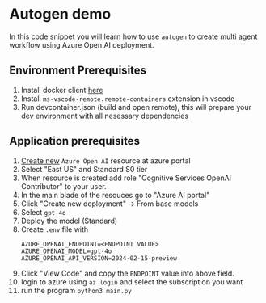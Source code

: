 # Autogen demo

In  this code snippet you will learn how to use `autogen` to create multi agent workflow using Azure Open AI deployment.


## Environment Prerequisites
1. Install docker client [here](https://docs.docker.com/desktop/)
2. Install `ms-vscode-remote.remote-containers` extension in vscode
3. Run devcontainer.json (build and open remote), this will prepare your dev environment with all nesessary dependencies


## Application prerequisites
1. [Create new](https://ms.portal.azure.com/#create/Microsoft.CognitiveServicesOpenAI) `Azure Open AI` resource at azure portal
2. Select "East US" and Standard S0 tier
3. When resource is created add role "Cognitive Services OpenAI Contributor" to your user.
4. In the main blade of the resouces go to "Azure AI portal"
5. Click "Create new deployment" -> From base models
6. Select `gpt-4o`
7. Deploy the model (Standard)
8. Create `.env` file with 
    ```
    AZURE_OPENAI_ENDPOINT=<ENDPOINT VALUE>
    AZURE_OPENAI_MODEL=gpt-4o
    AZURE_OPENAI_API_VERSION=2024-02-15-preview
    ```
8. Click "View Code" and copy the `ENDPOINT` value into above field.
9. login to azure using `az login` and select the subscription you want
10. run the program ```python3 main.py```
